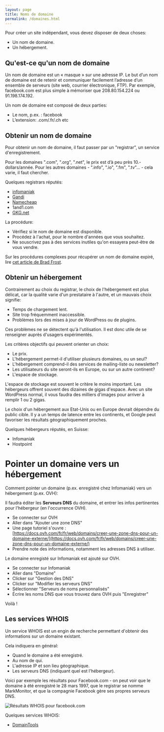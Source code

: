 ```yaml
---
layout: page
title: Noms de domaine
permalink: /domaines.html
---
```


Pour créer un site indépendant, vous devez disposer de deux choses:

- Un nom de domaine.
- Un hébergement.

## Qu'est-ce qu'un nom de domaine

Un nom de domaine est un « masque » sur une adresse IP. Le but d’un nom de domaine est de retenir et communiquer facilement l’adresse d’un ensemble de serveurs (site web, courrier électronique, FTP). Par exemple, facebook.com est plus simple à mémoriser que 208.80.154.224 ou 91.198.174.192.

Un nom de domaine est composé de deux parties: 

* Le nom, p.ex. : facebook
* L’extension: .com/.fr/.ch etc

## Obtenir un nom de domaine

Pour obtenir un nom de domaine, il faut passer par un "registrar", un service d'enregistrement. 

Pour les domaines ".com", ".org", ".net", le prix est d’à peu près 10.- dollars/année. Pour les autres domaines - ".info", ".io", ".fm", ".tv"... - cela varie, il faut chercher.

Quelques registrars réputés: 

* [infomaniak](https://www.infomaniak.com/fr/domaines) 
* [Gandi](http://www.gandi.net/?lang=fr)
* [Namecheap](https://www.namecheap.com/domains/registration.aspx)
* 1and1.com
* [GKG.net](https://www.gkg.net/)

La procédure:

- Vérifiez si le nom de domaine est disponible.
- Procédez à l'achat, pour le nombre d'années que vous souhaitez.
- Ne souscrivez pas à des services inutiles qu'on essayera peut-être de vous vendre.

Sur les procédures complexes pour récupérer un nom de domaine expiré, lire [cet article de Brad Frost](http://bradfrost.com/blog/post/bradfrost-dot-com/).

## Obtenir un hébergement

Contrairement au choix du registrar, le choix de l'hébergement est plus délicat, car la qualité varie d'un prestataire à l'autre, et un mauvais choix signifie:

- Temps de chargement lent.
- Site trop fréquemment inaccessible.
- Problèmes lors des mises à jour de WordPress ou de plugins. 

Ces problèmes ne se détectent qu'à l'utilisation. Il est donc utile de se renseigner auprès d'usagers expérimentés.

Les critères objectifs qui peuvent orienter un choix:

- Le prix.
- L'hébergement permet-il d'utiliser plusieurs domaines, ou un seul?
- L'hébergement comprend-il des services de mailing-liste ou newsletter?
- Les utilisateurs du site seront-ils en Europe, ou sur un autre continent?
- L'espace de stockage.

L'espace de stockage est souvent le critère le moins important. Les hébergeurs offrent souvent des dizaines de gigas d'espace. Avec un site WordPress normal, il vous faudra des milliers d'images pour arriver à remplir 1 ou 2 gigas.

Le choix d'un hébergement aux Etat-Unis ou en Europe devrait dépendre du public cible. Il y a un temps de latence entre les continents, et Google peut favoriser les résultats géographiquement proches.

Quelques hébergeurs réputés, en Suisse:

* Infomaniak
* Hostpoint

Pointer un domaine vers un hébergement
====

Comment pointer un domaine (p.ex. enregistré chez Infomaniak) vers un hébergement (p.ex. OVH):

Il faudra éditer les **Serveurs DNS** du domaine, et entrer les infos pertinentes pour l'hébergeur (en l'occurrence OVH).

- Se connecter sur OVH
- Aller dans "Ajouter une zone DNS"
- Une page tutoriel s'ouvre :  [https://docs.ovh.com/fr/fr/web/domains/creer-une-zone-dns-pour-un-domaine-externe/](https://docs.ovh.com/fr/fr/web/domains/creer-une-zone-dns-pour-un-domaine-externe/)
- Prendre note des informations, notamment les adresses DNS à utiliser.
  
Le domaine enregisté sur Infomaniak est ajouté sur OVH.

- Se connecter sur Infomaniak
- Aller dans "Domaine"
- Clicker sur "Gestion des DNS"
- Clicker sur "Modifier les serveurs DNS"
- Sélectionner "Serveurs de noms personnalisés"
- Écrire les noms DNS que vous trouvez dans OVH puis "Enregistrer"

Voilà !

## Les services WHOIS

Un service WHOIS est un engin de recherche permettant d'obtenir des informations sur un domaine existant.

Cela indiquera en général:

* Quand le domaine a été enregistré.
* Au nom de qui.
* L'adresse IP et son lieu géographique.
* Les serveurs DNS (indiquant quel est l'hébergeur).

Voici par exemple les résultats pour Facebook.com - on peut voir que le domaine à été enregistré le 28 mars 1997, que le registrar se nomme MarkMonitor, et que la compagnie Facebook gère ses propres serveurs DNS.

![Résultats WHOIS pour facebook.com](/cours-divers/img/whois-facebook.png)

Quelques services WHOIS:

* [DomainTools](http://whois.domaintools.com/)
